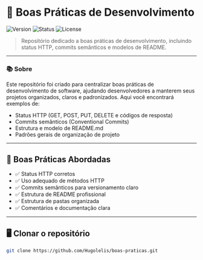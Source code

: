 # 📘 Boas Práticas de Desenvolvimento

![Version](https://img.shields.io/badge/version-v1.0.0-blue.svg) ![Status](https://img.shields.io/badge/status-completed-green.svg) ![License](https://img.shields.io/badge/license-MIT-green.svg)

> Repositório dedicado a boas práticas de desenvolvimento, incluindo status HTTP, commits semânticos e modelos de README.

---

### 📚 Sobre
Este repositório foi criado para centralizar boas práticas de desenvolvimento de software, ajudando desenvolvedores a manterem seus projetos organizados, claros e padronizados. Aqui você encontrará exemplos de:

- Status HTTP (GET, POST, PUT, DELETE e códigos de resposta)  
- Commits semânticos (Conventional Commits)  
- Estrutura e modelo de README.md  
- Padrões gerais de organização de projeto  

---

## 🚀 Boas Práticas Abordadas

- ✅ Status HTTP corretos  
- ✅ Uso adequado de métodos HTTP  
- ✅ Commits semânticos para versionamento claro  
- ✅ Estrutura de README profissional  
- ✅ Estrutura de pastas organizada  
- ✅ Comentários e documentação clara  

---

## 🖥️ Clonar o repositório

```bash
git clone https://github.com/Hugolelis/boas-praticas.git
